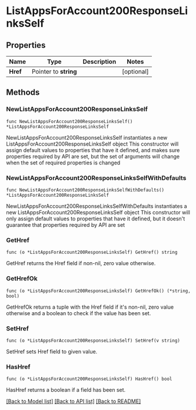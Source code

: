 # ListAppsForAccount200ResponseLinksSelf

## Properties

Name | Type | Description | Notes
------------ | ------------- | ------------- | -------------
**Href** | Pointer to **string** |  | [optional] 

## Methods

### NewListAppsForAccount200ResponseLinksSelf

`func NewListAppsForAccount200ResponseLinksSelf() *ListAppsForAccount200ResponseLinksSelf`

NewListAppsForAccount200ResponseLinksSelf instantiates a new ListAppsForAccount200ResponseLinksSelf object
This constructor will assign default values to properties that have it defined,
and makes sure properties required by API are set, but the set of arguments
will change when the set of required properties is changed

### NewListAppsForAccount200ResponseLinksSelfWithDefaults

`func NewListAppsForAccount200ResponseLinksSelfWithDefaults() *ListAppsForAccount200ResponseLinksSelf`

NewListAppsForAccount200ResponseLinksSelfWithDefaults instantiates a new ListAppsForAccount200ResponseLinksSelf object
This constructor will only assign default values to properties that have it defined,
but it doesn't guarantee that properties required by API are set

### GetHref

`func (o *ListAppsForAccount200ResponseLinksSelf) GetHref() string`

GetHref returns the Href field if non-nil, zero value otherwise.

### GetHrefOk

`func (o *ListAppsForAccount200ResponseLinksSelf) GetHrefOk() (*string, bool)`

GetHrefOk returns a tuple with the Href field if it's non-nil, zero value otherwise
and a boolean to check if the value has been set.

### SetHref

`func (o *ListAppsForAccount200ResponseLinksSelf) SetHref(v string)`

SetHref sets Href field to given value.

### HasHref

`func (o *ListAppsForAccount200ResponseLinksSelf) HasHref() bool`

HasHref returns a boolean if a field has been set.


[[Back to Model list]](../README.md#documentation-for-models) [[Back to API list]](../README.md#documentation-for-api-endpoints) [[Back to README]](../README.md)


